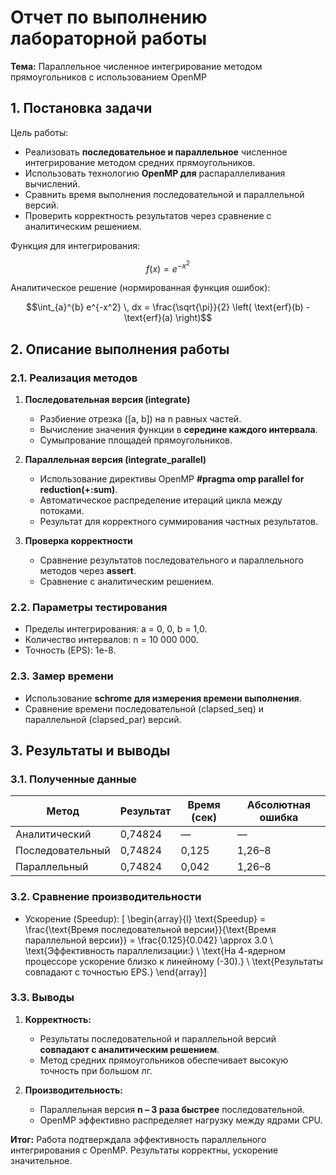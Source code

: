 # Отчет по выполнению лабораторной работы

**Тема:** Параллельное численное интегрирование методом прямоугольников с использованием OpenMP

## 1. Постановка задачи

Цель работы:

- Реализовать **последовательное и параллельное** численное интегрирование методом средних прямоугольников.
- Использовать технологию **OpenMP для** распараллеливания вычислений.
- Сравнить время выполнения последовательной и параллельной версий.
- Проверить корректность результатов через сравнение с аналитическим решением.

Функция для интегрирования:

$$f(x) = e^{-x^2}$$

Аналитическое решение (нормированная функция ошибок):

$$\int_{a}^{b} e^{-x^2} \, dx = \frac{\sqrt{\pi}}{2} \left( \text{erf}(b) - \text{erf}(a) \right)$$

## 2. Описание выполнения работы

### 2.1. Реализация методов

1. **Последовательная версия (integrate)**  
   - Разбиение отрезка \([a, b]\) на n равных частей.  
   - Вычисление значения функции в **середине каждого интервала**.  
   - Сумыпрование площадей прямоугольников.

2. **Параллельная версия (integrate_parallel)**  
   - Использование директивы OpenMP **#pragma omp parallel for reduction(+:sum)**.  
   - Автоматическое распределение итераций цикла между потоками.  
   - Результат для корректного суммирования частных результатов.

3. **Проверка корректности**  
   - Сравнение результатов последовательного и параллельного методов через **assert**.  
   - Сравнение с аналитическим решением.

### 2.2. Параметры тестирования

- Пределы интегрирования: a = 0, 0, b = 1,0.  
- Количество интервалов: n = 10 000 000.  
- Точность (EPS): 1e-8.

### 2.3. Замер времени

- Использование **schrome для измерения времени выполнения**.  
- Сравнение времени последовательной (clapsed_seq) и параллельной (clapsed_par) версий.

## 3. Результаты и выводы

### 3.1. Полученные данные

| Метод    | Результат    | Время (сек) | Абсолютная ошибка |
|---|---|---|---|
| Аналитический    | 0,74824    | —    | —    |
| Последовательный    | 0,74824    | 0,125    | 1,26–8    |
| Параллельный    | 0,74824    | 0,042    | 1,26–8    |

### 3.2. Сравнение производительности

- Ускорение (Speedup):
  \[  \begin{array}{l}
    \text{Speedup} = \frac{\text{Время последовательной версии}}{\text{Время параллельной версии}} = \frac{0.125}{0.042} \approx 3.0 \\
    \text{Эффективность параллелизации:} \\
    \text{На 4-ядерном процессоре ускорение близко к линейному (-30).} \\
    \text{Результаты совпадают с точностью EPS.}
  \end{array}\]

### 3.3. Выводы

1. **Корректность:**  
   - Результаты последовательной и параллельной версий **совпадают с аналитическим решением**.  
   - Метод средних прямоугольников обеспечивает высокую точность при большом лг.

2. **Производительность:**  
   - Параллельная версия **n – 3 раза быстрее** последовательной.  
   - OpenMP эффективно распределяет нагрузку между ядрами CPU.

**Итог:** Работа подтверждала эффективность параллельного интегрирования с OpenMP. Результаты корректны, ускорение значительное.
